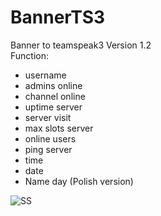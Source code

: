 # BannerTS3
Banner to teamspeak3
Version 1.2
<br />
Function:
- username
- admins online
- channel online
- uptime server
- server visit
- max slots server
- online users
- ping server
- time
- date
- Name day (Polish version)

<img src="https://i.imgur.com/EFAzDD8.jpg" alt="SS"/>

